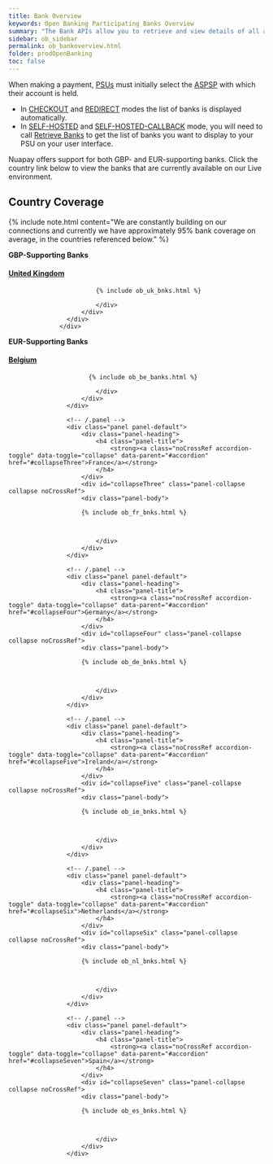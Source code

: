 ```yaml
---
title: Bank Overview
keywords: Open Banking Participating Banks Overview
summary: "The Bank APIs allow you to retrieve and view details of all available banks (ASPSPs)"
sidebar: ob_sidebar
permalink: ob_bankoverview.html
folder: prodOpenBanking
toc: false
---
```


When making a payment, <a href="#" data-toggle="tooltip" data-original-title="{{site.data.glossary.psu}}">PSUs</a> must initially select the <a href="#" data-toggle="tooltip" data-original-title="{{site.data.glossary.aspsp}}">ASPSP</a> with which their account is held.

* In [CHECKOUT](ob_pispimplementations.html#implementation-overview) and [REDIRECT](ob_pispimplementations.html#implementation-overview) modes the list of banks is displayed automatically.
* In [SELF-HOSTED](ob_pispimplementations.html#implementation-overview) and [SELF-HOSTED-CALLBACK](ob_pispimplementations.html#implementation-overview) mode, you will need to call [Retrieve Banks](ob_getbank.html) to get the list of banks you want to display to your PSU on your user interface.

Nuapay offers support for both GBP- and EUR-supporting banks. Click the country link below to view the banks that are currently available on our Live environment.

## Country Coverage

{% include note.html content="We are constantly building on our connections and currently we have approximately 95% bank coverage on average, in the countries referenced below." %}

**GBP-Supporting Banks**

<div class="panel-group" id="accordion">
                    <div class="panel panel-default">
                        <div class="panel-heading">
                            <h4 class="panel-title">
                                <strong><a class="noCrossRef accordion-toggle" data-toggle="collapse" data-parent="#accordion" href="#collapseOne">United Kingdom</a></strong>                                
                            </h4>
                        </div>
                        <div id="collapseOne" class="panel-collapse collapse noCrossRef">
                            <div class="panel-body">

                            {% include ob_uk_bnks.html %}

                            </div>
                        </div>
                    </div>
                  </div>
**EUR-Supporting Banks**
<div class="panel-group" id="accordion">
                    <!-- /.panel -->                    
                    <div class="panel panel-default">
                        <div class="panel-heading">
                            <h4 class="panel-title">
                                <strong><a class="noCrossRef accordion-toggle" data-toggle="collapse" data-parent="#accordion" href="#collapseTwo">Belgium</a></strong>
                            </h4>
                        </div>
                        <div id="collapseTwo" class="panel-collapse collapse noCrossRef">
                        <div class="panel-body">                

                          {% include ob_be_banks.html %}

                            </div>
                        </div>
                    </div>

                    <!-- /.panel -->                    
                    <div class="panel panel-default">
                        <div class="panel-heading">
                            <h4 class="panel-title">
                                <strong><a class="noCrossRef accordion-toggle" data-toggle="collapse" data-parent="#accordion" href="#collapseThree">France</a></strong>
                            </h4>
                        </div>
                        <div id="collapseThree" class="panel-collapse collapse noCrossRef">
                        <div class="panel-body">

                        {% include ob_fr_bnks.html %}



                            </div>
                        </div>
                    </div>

                    <!-- /.panel -->                    
                    <div class="panel panel-default">
                        <div class="panel-heading">
                            <h4 class="panel-title">
                                <strong><a class="noCrossRef accordion-toggle" data-toggle="collapse" data-parent="#accordion" href="#collapseFour">Germany</a></strong>
                            </h4>
                        </div>
                        <div id="collapseFour" class="panel-collapse collapse noCrossRef">
                        <div class="panel-body">

                        {% include ob_de_bnks.html %}



                            </div>
                        </div>
                    </div>

                    <!-- /.panel -->                    
                    <div class="panel panel-default">
                        <div class="panel-heading">
                            <h4 class="panel-title">
                                <strong><a class="noCrossRef accordion-toggle" data-toggle="collapse" data-parent="#accordion" href="#collapseFive">Ireland</a></strong>
                            </h4>
                        </div>
                        <div id="collapseFive" class="panel-collapse collapse noCrossRef">
                        <div class="panel-body">

                        {% include ob_ie_bnks.html %}



                            </div>
                        </div>
                    </div>

                    <!-- /.panel -->                    
                    <div class="panel panel-default">
                        <div class="panel-heading">
                            <h4 class="panel-title">
                                <strong><a class="noCrossRef accordion-toggle" data-toggle="collapse" data-parent="#accordion" href="#collapseSix">Netherlands</a></strong>
                            </h4>
                        </div>
                        <div id="collapseSix" class="panel-collapse collapse noCrossRef">
                        <div class="panel-body">

                        {% include ob_nl_bnks.html %}



                            </div>
                        </div>
                    </div>

                    <!-- /.panel -->                    
                    <div class="panel panel-default">
                        <div class="panel-heading">
                            <h4 class="panel-title">
                                <strong><a class="noCrossRef accordion-toggle" data-toggle="collapse" data-parent="#accordion" href="#collapseSeven">Spain</a></strong>
                            </h4>
                        </div>
                        <div id="collapseSeven" class="panel-collapse collapse noCrossRef">
                        <div class="panel-body">

                        {% include ob_es_bnks.html %}



                            </div>
                        </div>
                    </div>
